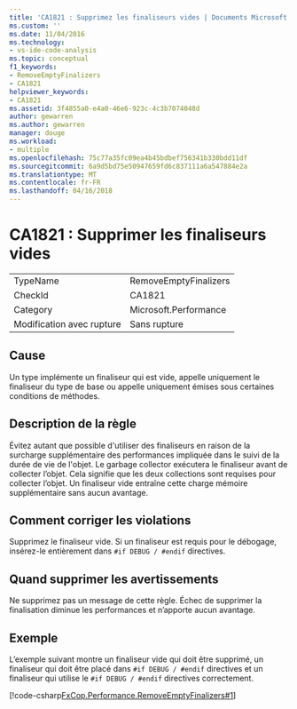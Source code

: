 ```yaml
---
title: 'CA1821 : Supprimez les finaliseurs vides | Documents Microsoft'
ms.custom: ''
ms.date: 11/04/2016
ms.technology:
- vs-ide-code-analysis
ms.topic: conceptual
f1_keywords:
- RemoveEmptyFinalizers
- CA1821
helpviewer_keywords:
- CA1821
ms.assetid: 3f4855a0-e4a0-46e6-923c-4c3b7074048d
author: gewarren
ms.author: gewarren
manager: douge
ms.workload:
- multiple
ms.openlocfilehash: 75c77a35fc09ea4b45bdbef756341b330bdd11df
ms.sourcegitcommit: 6a9d5bd75e50947659fd6c837111a6a547884e2a
ms.translationtype: MT
ms.contentlocale: fr-FR
ms.lasthandoff: 04/16/2018
---
```

# <a name="ca1821-remove-empty-finalizers"></a>CA1821 : Supprimer les finaliseurs vides
|||  
|-|-|  
|TypeName|RemoveEmptyFinalizers|  
|CheckId|CA1821|  
|Category|Microsoft.Performance|  
|Modification avec rupture|Sans rupture|  
  
## <a name="cause"></a>Cause  
 Un type implémente un finaliseur qui est vide, appelle uniquement le finaliseur du type de base ou appelle uniquement émises sous certaines conditions de méthodes.  
  
## <a name="rule-description"></a>Description de la règle  
 Évitez autant que possible d'utiliser des finaliseurs en raison de la surcharge supplémentaire des performances impliquée dans le suivi de la durée de vie de l'objet. Le garbage collector exécutera le finaliseur avant de collecter l’objet. Cela signifie que les deux collections sont requises pour collecter l’objet. Un finaliseur vide entraîne cette charge mémoire supplémentaire sans aucun avantage.  
  
## <a name="how-to-fix-violations"></a>Comment corriger les violations  
 Supprimez le finaliseur vide. Si un finaliseur est requis pour le débogage, insérez-le entièrement dans `#if DEBUG / #endif` directives.  
  
## <a name="when-to-suppress-warnings"></a>Quand supprimer les avertissements  
 Ne supprimez pas un message de cette règle. Échec de supprimer la finalisation diminue les performances et n’apporte aucun avantage.  
  
## <a name="example"></a>Exemple  
 L’exemple suivant montre un finaliseur vide qui doit être supprimé, un finaliseur qui doit être placé dans `#if DEBUG / #endif` directives et un finaliseur qui utilise le `#if DEBUG / #endif` directives correctement.  
  
 [!code-csharp[FxCop.Performance.RemoveEmptyFinalizers#1](../code-quality/codesnippet/CSharp/ca1821-remove-empty-finalizers_1.cs)]